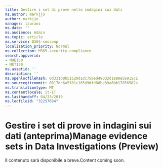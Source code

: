 ```yaml
---
title: Gestire i set di prove nelle indagini sui dati
ms.author: markjjo
author: markjjo
manager: laurawi
ms.date: ''
ms.audience: Admin
ms.topic: article
ms.service: O365-seccomp
localization_priority: Normal
ms.collection: M365-security-compliance
search.appverid:
- MOE150
- MET150
ms.assetid: ''
description: ''
ms.openlocfilehash: 0d331b0b51520d1dc756ed49032d1e89e58915c1
ms.sourcegitcommit: 0017dc6a5f81c165d9dfd88be39a6bb17856582e
ms.translationtype: MT
ms.contentlocale: it-IT
ms.lasthandoff: 04/23/2019
ms.locfileid: "32257694"
---
```

# <a name="manage-evidence-sets-in-data-investigations-preview"></a><span data-ttu-id="30c33-102">Gestire i set di prove in indagini sui dati (anteprima)</span><span class="sxs-lookup"><span data-stu-id="30c33-102">Manage evidence sets in Data Investigations (Preview)</span></span>  

<span data-ttu-id="30c33-103">Il contenuto sarà disponibile a breve.</span><span class="sxs-lookup"><span data-stu-id="30c33-103">Content coming soon.</span></span>

  

